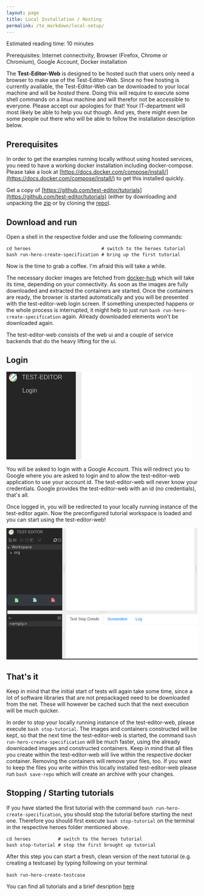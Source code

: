 ```yaml
---
layout: page
title: Local Installation / Hosting
permalink: /te_markdown/local-setup/
---
```


Estimated reading time: 10 minutes

Prerequisites: Internet connectivity, Browser (Firefox, Chrome or Chromium), Google Account, Docker installation

The **Test-Editor-Web** is designed to be hosted such that users only need a browser to make use of the Test-Editor-Web.
Since no free hosting is currently available, the Test-Editor-Web can be downloaded to your local machine and will be _hosted_ there. 
Doing this will require to execute some shell commands on a linux machine and will therefor not be accessible to everyone. 
Please accept our apologies for that! Your IT-department will most likely be able to help you out though. And yes, there might even be some people out there
who will be able to follow the installation description below.

## Prerequisites

In order to get the examples running locally without using hosted services, you need to have a working docker installation including docker-compose. 
Please take a look at [https://docs.docker.com/compose/install/](https://docs.docker.com/compose/install/) to get this installed quickly.
    
Get a copy of [https://github.com/test-editor/tutorials](https://github.com/test-editor/tutorials) (either by downloading and unpacking the [zip](https://github.com/test-editor/tutorials/archive/master.zip) or by cloning the [repo](https://github.com/test-editor/tutorials.git)).

## Download and run 

Open a shell in the respective folder and use the following commands:

```
cd heroes                          # switch to the heroes tutorial
bash run-hero-create-specification # bring up the first tutorial
```

Now is the time to grab a coffee. I'm afraid this will take a while.

The necessary docker images are fetched from [docker-hub](https://hub.docker.com/u/testeditor/) which will take its time, depending on your connectivity. As soon as the images are fully downloaded and extracted the containers are started. Once the containers are ready, the browser is started automatically and you will be presented with the test-editor-web login screen. If something unexpected happens or the whole process is interrupted, it might help to just run `bash run-hero-create-specification` again. Already downloaded elements won't be downloaded again.

The test-editor-web consists of the web ui and a couple of service backends that do the heavy lifting for the ui.

## Login

![login](/images/te.login-page.png "login")

You will be asked to login with a Google Account. This will redirect you to Google where you are asked to login and to allow the test-editor-web application to use your account id. The test-editor-web will never know your credentials. Google provides the test-editor-web with an id (no credentials), that's all.

Once logged in, you will be redirected to your locally running instance of the test-editor again. Now the preconfigured tutorial workspace is loaded and you can start using the test-editor-web!

![startup](/images/tutorial/te.startup-page.png "startup")

## That's it

Keep in mind that the initial start of tests will again take some time, since a lot of software libraries that are not prepackaged need to be downloaded from the net. These will however be cached such that the next execution will be much quicker.
 
In order to stop your locally running instance of the test-editor-web, please execute `bash stop-tutorial`.
The images and containers constructed will be kept, so that the next time the test-editor-web is started, the command
`bash run-hero-create-specification` will be much faster, using the already downloaded images and constructed containers.
Keep in mind that all files you create within the test-editor-web will live within the respective docker container. Removing the containers will remove your files, too.
If you want to keep the files you write within this locally installed test-editor-web please run `bash save-repo` which will create an archive with your changes.

## Stopping / Starting tutorials
If you have started the first tutorial with the command `bash run-hero-create-specification`, you should stop the tutorial before starting the next one. 
Therefore you should first execute `bash stop-tutorial` on the terminal in the respective heroes folder mentioned above.

```
cd heroes          # switch to the heroes tutorial
bash stop-tutorial # stop the first brought up tutorial
```

After this step you can start a fresh, clean version of the next tutorial (e.g. creating a testcase) by typing following on your terminal

` bash run-hero-create-testcase `

You can find all tutorials and a brief desription [here](https://github.com/test-editor/tutorials )
